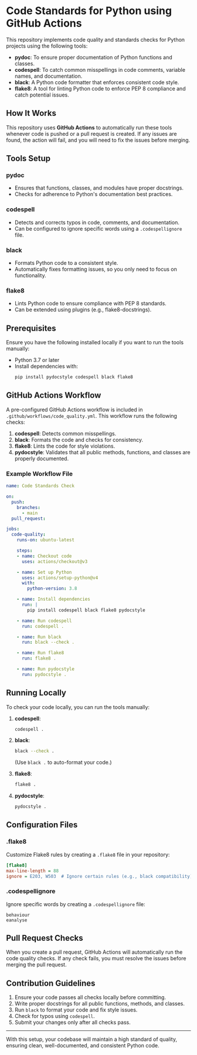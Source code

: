 # Code Standards for Python using GitHub Actions

This repository implements code quality and standards checks for Python projects using the following tools:

- **pydoc**: To ensure proper documentation of Python functions and classes.
- **codespell**: To catch common misspellings in code comments, variable names, and documentation.
- **black**: A Python code formatter that enforces consistent code style.
- **flake8**: A tool for linting Python code to enforce PEP 8 compliance and catch potential issues.

## How It Works

This repository uses **GitHub Actions** to automatically run these tools whenever code is pushed or a pull request is created. If any issues are found, the action will fail, and you will need to fix the issues before merging.

## Tools Setup

### pydoc
- Ensures that functions, classes, and modules have proper docstrings.
- Checks for adherence to Python's documentation best practices.

### codespell
- Detects and corrects typos in code, comments, and documentation.
- Can be configured to ignore specific words using a `.codespellignore` file.

### black
- Formats Python code to a consistent style.
- Automatically fixes formatting issues, so you only need to focus on functionality.

### flake8
- Lints Python code to ensure compliance with PEP 8 standards.
- Can be extended using plugins (e.g., flake8-docstrings).

## Prerequisites

Ensure you have the following installed locally if you want to run the tools manually:

- Python 3.7 or later
- Install dependencies with:
  ```bash
  pip install pydocstyle codespell black flake8
  ```

## GitHub Actions Workflow

A pre-configured GitHub Actions workflow is included in `.github/workflows/code_quality.yml`. This workflow runs the following checks:

1. **codespell**: Detects common misspellings.
2. **black**: Formats the code and checks for consistency.
3. **flake8**: Lints the code for style violations.
4. **pydocstyle**: Validates that all public methods, functions, and classes are properly documented.

### Example Workflow File

```yaml
name: Code Standards Check

on:
  push:
    branches:
      - main
  pull_request:

jobs:
  code-quality:
    runs-on: ubuntu-latest

    steps:
    - name: Checkout code
      uses: actions/checkout@v3

    - name: Set up Python
      uses: actions/setup-python@v4
      with:
        python-version: 3.8

    - name: Install dependencies
      run: |
        pip install codespell black flake8 pydocstyle

    - name: Run codespell
      run: codespell .

    - name: Run black
      run: black --check .

    - name: Run flake8
      run: flake8 .

    - name: Run pydocstyle
      run: pydocstyle .
```

## Running Locally

To check your code locally, you can run the tools manually:

1. **codespell**:
   ```bash
   codespell .
   ```

2. **black**:
   ```bash
   black --check .
   ```
   (Use `black .` to auto-format your code.)

3. **flake8**:
   ```bash
   flake8 .
   ```

4. **pydocstyle**:
   ```bash
   pydocstyle .
   ```

## Configuration Files

### .flake8
Customize Flake8 rules by creating a `.flake8` file in your repository:
```ini
[flake8]
max-line-length = 88
ignore = E203, W503  # Ignore certain rules (e.g., black compatibility)
```

### .codespellignore
Ignore specific words by creating a `.codespellignore` file:
```
behaviour
eanalyse
```

## Pull Request Checks

When you create a pull request, GitHub Actions will automatically run the code quality checks. If any check fails, you must resolve the issues before merging the pull request.

## Contribution Guidelines

1. Ensure your code passes all checks locally before committing.
2. Write proper docstrings for all public functions, methods, and classes.
3. Run `black` to format your code and fix style issues.
4. Check for typos using `codespell`.
5. Submit your changes only after all checks pass.

---

With this setup, your codebase will maintain a high standard of quality, ensuring clean, well-documented, and consistent Python code.
